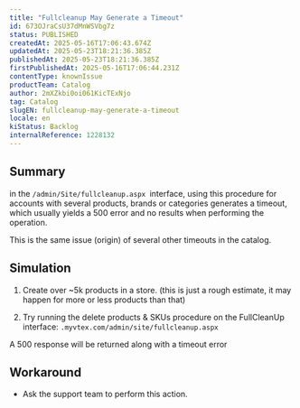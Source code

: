 ```yaml
---
title: "Fullcleanup May Generate a Timeout"
id: 673OJraCsU37dMnWSVbg7z
status: PUBLISHED
createdAt: 2025-05-16T17:06:43.674Z
updatedAt: 2025-05-23T18:21:36.385Z
publishedAt: 2025-05-23T18:21:36.385Z
firstPublishedAt: 2025-05-16T17:06:44.231Z
contentType: knownIssue
productTeam: Catalog
author: 2mXZkbi0oi061KicTExNjo
tag: Catalog
slugEN: fullcleanup-may-generate-a-timeout
locale: en
kiStatus: Backlog
internalReference: 1228132
---
```


## Summary


in the `/admin/Site/fullcleanup.aspx `interface, using this procedure for accounts with several products, brands or categories generates a timeout, which usually yields a 500 error and no results when performing the operation.

This is the same issue (origin) of several other timeouts in the catalog.


##

## Simulation


1) Create over ~5k products in a store. (this is just a rough estimate, it may happen for more or less products than that)

2) Try running the delete products & SKUs procedure on the FullCleanUp interface: `.myvtex.com/admin/site/fullcleanup.aspx`

A 500 response will be returned along with a timeout error


##

## Workaround


- Ask the support team to perform this action.






